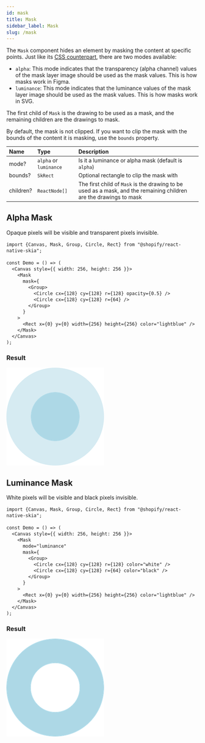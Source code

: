 ```yaml
---
id: mask
title: Mask
sidebar_label: Mask
slug: /mask
---
```


The `Mask` component hides an element by masking the content at specific points.
Just like its [CSS counterpart](https://developer.mozilla.org/en-US/docs/Web/CSS/mask), there are two modes available:
* `alpha`: This mode indicates that the transparency (alpha channel) values of the mask layer image should be used as the mask values. This is how masks work in Figma.
* `luminance`: This mode indicates that the luminance values of the mask layer image should be used as the mask values. This is how masks work in SVG.

The first child of `Mask` is the drawing to be used as a mask, and the remaining children are the drawings to mask.

By default, the mask is not clipped. If you want to clip the mask with the bounds of the content it is masking, use the `bounds` property. 

| Name      | Type                    | Description                                                   |
|:----------|:------------------------|:--------------------------------------------------------------|
| mode?     | `alpha` or `luminance` | Is it a luminance or alpha mask (default is `alpha`)          |
| bounds?   | `SkRect`                | Optional rectangle to clip the mask with                      |
| children? | `ReactNode[]`           | The first child of `Mask` is the drawing to be used as a mask, and the remaining children are the drawings to mask |

## Alpha Mask

Opaque pixels will be visible and transparent pixels invisible.

```tsx twoslash
import {Canvas, Mask, Group, Circle, Rect} from "@shopify/react-native-skia";

const Demo = () => (
  <Canvas style={{ width: 256, height: 256 }}>
    <Mask
      mask={
        <Group>
          <Circle cx={128} cy={128} r={128} opacity={0.5} />
          <Circle cx={128} cy={128} r={64} />
        </Group>
      }
    >
      <Rect x={0} y={0} width={256} height={256} color="lightblue" />
    </Mask>
  </Canvas>
);
```

### Result

![Alpha Mask](assets/mask/alpha.png)

## Luminance Mask

White pixels will be visible and black pixels invisible.

```tsx twoslash
import {Canvas, Mask, Group, Circle, Rect} from "@shopify/react-native-skia";

const Demo = () => (
  <Canvas style={{ width: 256, height: 256 }}>
    <Mask
      mode="luminance"
      mask={
        <Group>
          <Circle cx={128} cy={128} r={128} color="white" />
          <Circle cx={128} cy={128} r={64} color="black" />
        </Group>
      }
    >
      <Rect x={0} y={0} width={256} height={256} color="lightblue" />
    </Mask>
  </Canvas>
);
```

### Result

![Luminance Mask](assets/mask/luminance.png)